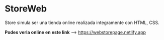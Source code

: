 # StoreWeb

Store simula ser una tienda online realizada integramente con HTML, CSS.

**Podes verla online en este link** --> https://webstorepage.netlify.app
